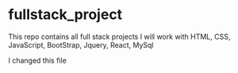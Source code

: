 # fullstack_project

This repo contains all full stack projects
I will work with HTML, CSS, JavaScript, BootStrap, Jquery, React, MySql

I changed this file
